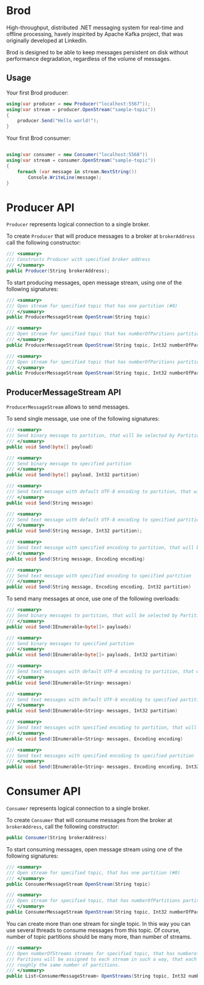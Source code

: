 Brod
====

High-throughput, distributed .NET messaging system for real-time and offline processing, havely 
inspirited by Apache Kafka project, that was originally developed at LinkedIn.

Brod is designed to be able to keep messages persistent on disk without performance degradation, regardless of the 
volume of messages.

Usage
-----

Your first Brod producer:

```csharp
using(var producer = new Producer("localhost:5567"));
using(var stream = producer.OpenStream("sample-topic"))
{
    producer.Send("Hello world!");
}
```

Your first Brod consumer:

```csharp

using(var consumer = new Consumer("localhost:5568"))
using(var stream = consumer.OpenStream("sample-topic"))
{
    foreach (var message in stream.NextString())
        Console.WriteLine(message);
}
```

Producer API
============

`Producer` represents logical connection to a single broker. 

To create `Producer` that will produce messages to a broker at `brokerAddress` call the following constructor:
```csharp
/// <summary>
/// Constructs Producer with specified broker address
/// </summary>
public Producer(String brokerAddress);
```

To start producing messages, open message stream, using one of the following signatures:
```csharp
/// <summary>
/// Open stream for specified topic that has one partition (#0)
/// </summary>
public ProducerMessageStream OpenStream(String topic)

/// <summary>
/// Open stream for specified topic that has numberOfParitions partitions. DefaultPartitioner will be used.
/// </summary>
public ProducerMessageStream OpenStream(String topic, Int32 numberOfPartitions)

/// <summary>
/// Open stream for specified topic that has numberOfParitions partitions with specified partitioner
/// </summary>
public ProducerMessageStream OpenStream(String topic, Int32 numberOfPartitions, IPartitioner partitioner)
```

ProducerMessageStream API
-------------------------

`ProducerMessageStream` allows to send messages.

To send single message, use one of the following signatures:
```csharp
/// <summary>
/// Send binary message to partition, that will be selected by Partitioner of this stream
/// </summary>
public void Send(byte[] payload)

/// <summary>
/// Send binary message to specified partition
/// </summary>
public void Send(byte[] payload, Int32 partition)

/// <summary>
/// Send text message with default UTF-8 encoding to partition, that will be selected by Partitioner of this stream
/// </summary>
public void Send(String message)

/// <summary>
/// Send text message with default UTF-8 encoding to specified partition
/// </summary>
public void Send(String message, Int32 partition);

/// <summary>
/// Send text message with specified encoding to partition, that will be selected by Partitioner of this stream
/// </summary>
public void Send(String message, Encoding encoding)

/// <summary>
/// Send text message with specified encoding to specified partition
/// </summary>
public void Send(String message, Encoding encoding, Int32 partition)
```

To send many messages at once, use one of the following overloads:

```csharp
/// <summary>
/// Send binary messages to partition, that will be selected by Partitioner of this stream
/// </summary>
public void Send(IEnumerable<byte[]> payloads)

/// <summary>
/// Send binary messages to specified partition
/// </summary>
public void Send(IEnumerable<byte[]> payloads, Int32 partition)

/// <summary>
/// Send text messages with default UTF-8 encoding to partition, that will be selected by Partitioner of this stream
/// </summary>
public void Send(IEnumerable<String> messages)

/// <summary>
/// Send text messages with default UTF-8 encoding to specified partition
/// </summary>
public void Send(IEnumerable<String> messages, Int32 partition)

/// <summary>
/// Send text messages with specified encoding to partition, that will be selected by Partitioner of this stream
/// </summary>
public void Send(IEnumerable<String> messages, Encoding encoding)

/// <summary>
/// Send text messages with specified encoding to specified partition
/// </summary>
public void Send(IEnumerable<String> messages, Encoding encoding, Int32 partition)
```

Consumer API
============

`Consumer` represents logical connection to a single broker. 

To create `Consumer` that will consume messages from the broker at `brokerAddress`, call the following constructor:
```csharp
public Consumer(String brokerAddress)
```

To start consuming messages, open message stream using one of the following signatures:
```csharp
/// <summary>
/// Open stream for specified topic, that has one partition (#0)
/// </summary>
public ConsumerMessageStream OpenStream(String topic)

/// <summary>
/// Open stream for specified topic, that has numberOfPartitions partitions
/// </summary>
public ConsumerMessageStream OpenStream(String topic, Int32 numberOfPartitions)
```

You can create more than one stream for single topic. In this way you can use several threads to consume messages from
this topic. Of course, number of topic partitions should be many more, than number of streams. 

```csharp
/// <summary>
/// Open numberOfStreams streams for specified topic, that has numberofPartitions partitions.
/// Paritions will be assigned to each stream in such a way, that each stream will consume
/// roughly the same number of partitions.
/// </summary>
public List<ConsumerMessageStream> OpenStreams(String topic, Int32 numberOfPartitions, Int32 numberOfStreams)
```